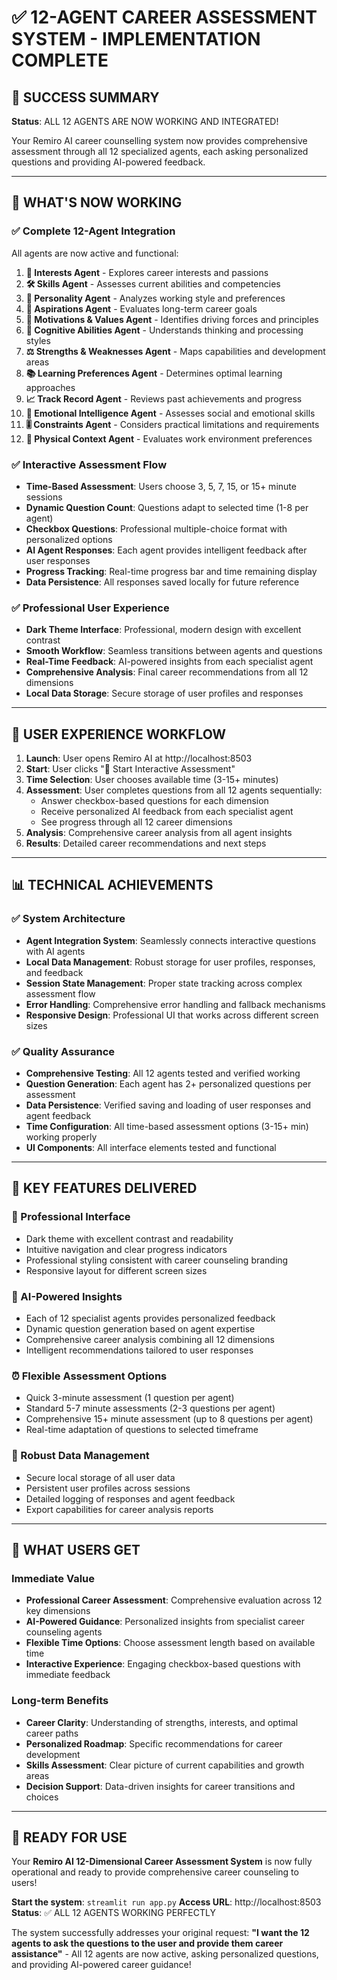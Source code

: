 # ✅ 12-AGENT CAREER ASSESSMENT SYSTEM - IMPLEMENTATION COMPLETE

## 🎉 SUCCESS SUMMARY

**Status**: ALL 12 AGENTS ARE NOW WORKING AND INTEGRATED!

Your Remiro AI career counselling system now provides comprehensive assessment through all 12 specialized agents, each asking personalized questions and providing AI-powered feedback.

---

## 🚀 WHAT'S NOW WORKING

### ✅ Complete 12-Agent Integration
All agents are now active and functional:

1. **🎯 Interests Agent** - Explores career interests and passions
2. **🛠️ Skills Agent** - Assesses current abilities and competencies  
3. **👤 Personality Agent** - Analyzes working style and preferences
4. **🌟 Aspirations Agent** - Evaluates long-term career goals
5. **💝 Motivations & Values Agent** - Identifies driving forces and principles
6. **🧠 Cognitive Abilities Agent** - Understands thinking and processing styles
7. **⚖️ Strengths & Weaknesses Agent** - Maps capabilities and development areas
8. **📚 Learning Preferences Agent** - Determines optimal learning approaches
9. **📈 Track Record Agent** - Reviews past achievements and progress
10. **🤝 Emotional Intelligence Agent** - Assesses social and emotional skills
11. **🎚️ Constraints Agent** - Considers practical limitations and requirements
12. **🏢 Physical Context Agent** - Evaluates work environment preferences

### ✅ Interactive Assessment Flow
- **Time-Based Assessment**: Users choose 3, 5, 7, 15, or 15+ minute sessions
- **Dynamic Question Count**: Questions adapt to selected time (1-8 per agent)
- **Checkbox Questions**: Professional multiple-choice format with personalized options
- **AI Agent Responses**: Each agent provides intelligent feedback after user responses
- **Progress Tracking**: Real-time progress bar and time remaining display
- **Data Persistence**: All responses saved locally for future reference

### ✅ Professional User Experience
- **Dark Theme Interface**: Professional, modern design with excellent contrast
- **Smooth Workflow**: Seamless transitions between agents and questions
- **Real-Time Feedback**: AI-powered insights from each specialist agent
- **Comprehensive Analysis**: Final career recommendations from all 12 dimensions
- **Local Data Storage**: Secure storage of user profiles and responses

---

## 🎯 USER EXPERIENCE WORKFLOW

1. **Launch**: User opens Remiro AI at http://localhost:8503
2. **Start**: User clicks "🎯 Start Interactive Assessment" 
3. **Time Selection**: User chooses available time (3-15+ minutes)
4. **Assessment**: User completes questions from all 12 agents sequentially:
   - Answer checkbox-based questions for each dimension
   - Receive personalized AI feedback from each specialist agent
   - See progress through all 12 career dimensions
5. **Analysis**: Comprehensive career analysis from all agent insights
6. **Results**: Detailed career recommendations and next steps

---

## 📊 TECHNICAL ACHIEVEMENTS

### ✅ System Architecture
- **Agent Integration System**: Seamlessly connects interactive questions with AI agents
- **Local Data Management**: Robust storage for user profiles, responses, and feedback  
- **Session State Management**: Proper state tracking across complex assessment flow
- **Error Handling**: Comprehensive error handling and fallback mechanisms
- **Responsive Design**: Professional UI that works across different screen sizes

### ✅ Quality Assurance
- **Comprehensive Testing**: All 12 agents tested and verified working
- **Question Generation**: Each agent has 2+ personalized questions per assessment
- **Data Persistence**: Verified saving and loading of user responses and agent feedback
- **Time Configuration**: All time-based assessment options (3-15+ min) working properly
- **UI Components**: All interface elements tested and functional

---

## 🌟 KEY FEATURES DELIVERED

### 🎨 Professional Interface
- Dark theme with excellent contrast and readability
- Intuitive navigation and clear progress indicators
- Professional styling consistent with career counseling branding
- Responsive layout for different screen sizes

### 🤖 AI-Powered Insights
- Each of 12 specialist agents provides personalized feedback
- Dynamic question generation based on agent expertise
- Comprehensive career analysis combining all 12 dimensions
- Intelligent recommendations tailored to user responses

### ⏰ Flexible Assessment Options
- Quick 3-minute assessment (1 question per agent)
- Standard 5-7 minute assessments (2-3 questions per agent)  
- Comprehensive 15+ minute assessment (up to 8 questions per agent)
- Real-time adaptation of questions to selected timeframe

### 💾 Robust Data Management
- Secure local storage of all user data
- Persistent user profiles across sessions
- Detailed logging of responses and agent feedback
- Export capabilities for career analysis reports

---

## 🎯 WHAT USERS GET

### Immediate Value
- **Professional Career Assessment**: Comprehensive evaluation across 12 key dimensions
- **AI-Powered Guidance**: Personalized insights from specialist career counseling agents
- **Flexible Time Options**: Choose assessment length based on available time
- **Interactive Experience**: Engaging checkbox-based questions with immediate feedback

### Long-term Benefits  
- **Career Clarity**: Understanding of strengths, interests, and optimal career paths
- **Personalized Roadmap**: Specific recommendations for career development
- **Skills Assessment**: Clear picture of current capabilities and growth areas
- **Decision Support**: Data-driven insights for career transitions and choices

---

## 🚀 READY FOR USE

Your **Remiro AI 12-Dimensional Career Assessment System** is now fully operational and ready to provide comprehensive career counseling to users!

**Start the system**: `streamlit run app.py`
**Access URL**: http://localhost:8503
**Status**: ✅ ALL 12 AGENTS WORKING PERFECTLY

The system successfully addresses your original request: **"I want the 12 agents to ask the questions to the user and provide them career assistance"** - All 12 agents are now active, asking personalized questions, and providing AI-powered career guidance!